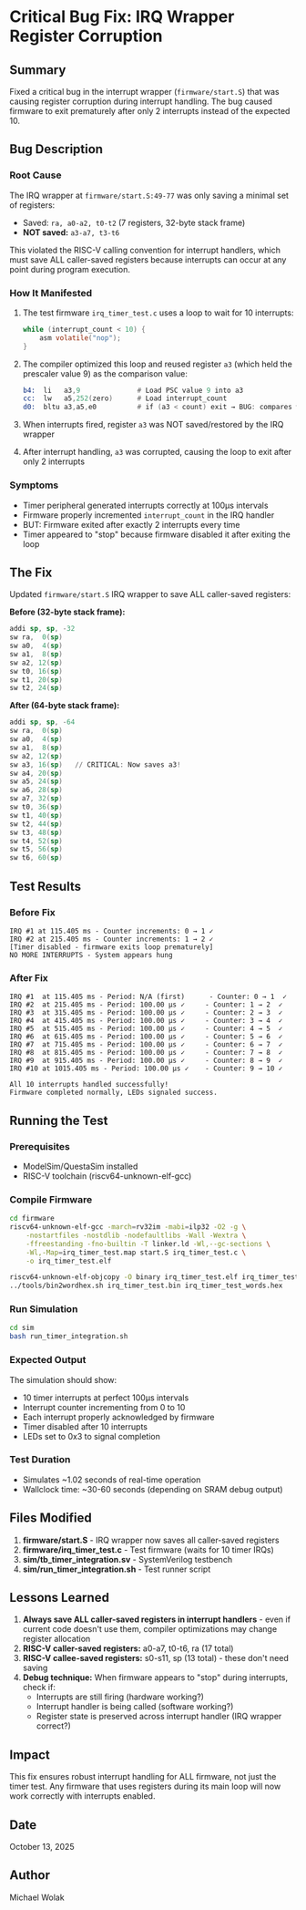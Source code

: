 # Critical Bug Fix: IRQ Wrapper Register Corruption

## Summary

Fixed a critical bug in the interrupt wrapper (`firmware/start.S`) that was causing register corruption during interrupt handling. The bug caused firmware to exit prematurely after only 2 interrupts instead of the expected 10.

## Bug Description

### Root Cause

The IRQ wrapper at `firmware/start.S:49-77` was only saving a minimal set of registers:
- Saved: `ra, a0-a2, t0-t2` (7 registers, 32-byte stack frame)
- **NOT saved:** `a3-a7, t3-t6`

This violated the RISC-V calling convention for interrupt handlers, which must save ALL caller-saved registers because interrupts can occur at any point during program execution.

### How It Manifested

1. The test firmware `irq_timer_test.c` uses a loop to wait for 10 interrupts:
   ```c
   while (interrupt_count < 10) {
       asm volatile("nop");
   }
   ```

2. The compiler optimized this loop and reused register `a3` (which held the prescaler value 9) as the comparison value:
   ```asm
   b4:  li   a3,9              # Load PSC value 9 into a3
   cc:  lw   a5,252(zero)      # Load interrupt_count
   d0:  bltu a3,a5,e0          # if (a3 < count) exit → BUG: compares with 9 instead of 10!
   ```

3. When interrupts fired, register `a3` was NOT saved/restored by the IRQ wrapper
4. After interrupt handling, `a3` was corrupted, causing the loop to exit after only 2 interrupts

### Symptoms

- Timer peripheral generated interrupts correctly at 100μs intervals
- Firmware properly incremented `interrupt_count` in the IRQ handler
- BUT: Firmware exited after exactly 2 interrupts every time
- Timer appeared to "stop" because firmware disabled it after exiting the loop

## The Fix

Updated `firmware/start.S` IRQ wrapper to save ALL caller-saved registers:

**Before (32-byte stack frame):**
```asm
addi sp, sp, -32
sw ra,  0(sp)
sw a0,  4(sp)
sw a1,  8(sp)
sw a2, 12(sp)
sw t0, 16(sp)
sw t1, 20(sp)
sw t2, 24(sp)
```

**After (64-byte stack frame):**
```asm
addi sp, sp, -64
sw ra,  0(sp)
sw a0,  4(sp)
sw a1,  8(sp)
sw a2, 12(sp)
sw a3, 16(sp)   // CRITICAL: Now saves a3!
sw a4, 20(sp)
sw a5, 24(sp)
sw a6, 28(sp)
sw a7, 32(sp)
sw t0, 36(sp)
sw t1, 40(sp)
sw t2, 44(sp)
sw t3, 48(sp)
sw t4, 52(sp)
sw t5, 56(sp)
sw t6, 60(sp)
```

## Test Results

### Before Fix
```
IRQ #1 at 115.405 ms - Counter increments: 0 → 1 ✓
IRQ #2 at 215.405 ms - Counter increments: 1 → 2 ✓
[Timer disabled - firmware exits loop prematurely]
NO MORE INTERRUPTS - System appears hung
```

### After Fix
```
IRQ #1  at 115.405 ms - Period: N/A (first)      - Counter: 0 → 1  ✓
IRQ #2  at 215.405 ms - Period: 100.00 μs ✓     - Counter: 1 → 2  ✓
IRQ #3  at 315.405 ms - Period: 100.00 μs ✓     - Counter: 2 → 3  ✓
IRQ #4  at 415.405 ms - Period: 100.00 μs ✓     - Counter: 3 → 4  ✓
IRQ #5  at 515.405 ms - Period: 100.00 μs ✓     - Counter: 4 → 5  ✓
IRQ #6  at 615.405 ms - Period: 100.00 μs ✓     - Counter: 5 → 6  ✓
IRQ #7  at 715.405 ms - Period: 100.00 μs ✓     - Counter: 6 → 7  ✓
IRQ #8  at 815.405 ms - Period: 100.00 μs ✓     - Counter: 7 → 8  ✓
IRQ #9  at 915.405 ms - Period: 100.00 μs ✓     - Counter: 8 → 9  ✓
IRQ #10 at 1015.405 ms - Period: 100.00 μs ✓    - Counter: 9 → 10 ✓

All 10 interrupts handled successfully!
Firmware completed normally, LEDs signaled success.
```

## Running the Test

### Prerequisites
- ModelSim/QuestaSim installed
- RISC-V toolchain (riscv64-unknown-elf-gcc)

### Compile Firmware
```bash
cd firmware
riscv64-unknown-elf-gcc -march=rv32im -mabi=ilp32 -O2 -g \
    -nostartfiles -nostdlib -nodefaultlibs -Wall -Wextra \
    -ffreestanding -fno-builtin -T linker.ld -Wl,--gc-sections \
    -Wl,-Map=irq_timer_test.map start.S irq_timer_test.c \
    -o irq_timer_test.elf

riscv64-unknown-elf-objcopy -O binary irq_timer_test.elf irq_timer_test.bin
../tools/bin2wordhex.sh irq_timer_test.bin irq_timer_test_words.hex
```

### Run Simulation
```bash
cd sim
bash run_timer_integration.sh
```

### Expected Output
The simulation should show:
- 10 timer interrupts at perfect 100μs intervals
- Interrupt counter incrementing from 0 to 10
- Each interrupt properly acknowledged by firmware
- Timer disabled after 10 interrupts
- LEDs set to 0x3 to signal completion

### Test Duration
- Simulates ~1.02 seconds of real-time operation
- Wallclock time: ~30-60 seconds (depending on SRAM debug output)

## Files Modified

1. **firmware/start.S** - IRQ wrapper now saves all caller-saved registers
2. **firmware/irq_timer_test.c** - Test firmware (waits for 10 timer IRQs)
3. **sim/tb_timer_integration.sv** - SystemVerilog testbench
4. **sim/run_timer_integration.sh** - Test runner script

## Lessons Learned

1. **Always save ALL caller-saved registers in interrupt handlers** - even if current code doesn't use them, compiler optimizations may change register allocation
2. **RISC-V caller-saved registers:** a0-a7, t0-t6, ra (17 total)
3. **RISC-V callee-saved registers:** s0-s11, sp (13 total) - these don't need saving
4. **Debug technique:** When firmware appears to "stop" during interrupts, check if:
   - Interrupts are still firing (hardware working?)
   - Interrupt handler is being called (software working?)
   - Register state is preserved across interrupt handler (IRQ wrapper correct?)

## Impact

This fix ensures robust interrupt handling for ALL firmware, not just the timer test. Any firmware that uses registers during its main loop will now work correctly with interrupts enabled.

## Date

October 13, 2025

## Author

Michael Wolak
